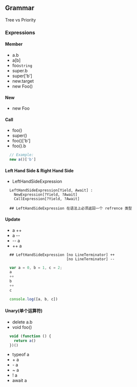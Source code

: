 ## Grammar
Tree vs Priority 

### Expressions

#### Member
  + a.b
  + a\[b\]
  + foo`string`
  + super.b
  + super['b']
  + new.target
  + new Foo()

#### New
  + new Foo

#### Call
  + foo()
  + super()
  + foo()['b']
  + foo().b
```js
  // Example: 
  new a()['b']
```

#### Left Hand Side & Right Hand Side
  + LeftHandSideExpression
```
  LeftHandSideExpression[Yield, Await] :
    NewExpression[?Yield, ?Await] 
    CallExpression[?Yield, ?Await]
  
  ## LeftHandSideExpression 在语法上必须返回一个 refrence 类型
```

#### Update
  + a ++
  + a --
  + -- a
  + ++ a
```
  ## LeftHandSideExpression [no LineTerminator] ++
                            [no LineTerminator] --
```
```js
  var a = 0, b = 1, c = 2;
  a
  ++
  b
  ++
  c

  console.log([a, b, c])
```

#### Unary(单个运算符)
  + delete a.b
  + void foo()
```js
  void (function () {
    return a()
  })()

```
  + typeof a
  + \+ a
  + \- a
  + ~ a
  + ! a
  + await a
